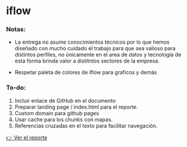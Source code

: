 # iflow
### Notas:

* La entrega no asume conocimientos técnicos por lo que hemos diseñado con mucho cuidado el trabajo para que sea valioso para distintos perfiles, no únicamente en el area de datos y tecnología de esta forma brinda valor a distitntos sectores de la empresa.

* Respetar paleta de colores de iflow para graficos y demás

### To-do:
1. Incluir enlace de GitHub en el documento
2. Preparar landing page / index.html para el reporte.
3. Custom domain para github pages
4. Usar cache para los chunks con mapas.
5. Referencias cruzadas en el texto para facilitar navegación.

<a href="data_cleaning.html"> 👉 Ver el reporte</a>

